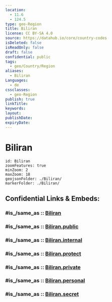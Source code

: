 ```yaml
---
location:
  - 11.6
  - 124.5
type: geo-Region
title: Biliran
license: CC BY-SA 4.0
source: https://datahub.io/core/country-codes
isDeleted: false
isReadOnly: false
draft: false
confidential: public
tags:
  - geo/Country/Region
aliases:
  - Biliran
Languages:
  - de
cssclasses:
  - geo-Region
publish: true
linkTitle:
keywords:
layout:
publishDate:
expiryDate:
---
```


# Biliran

```leaflet
id: Biliran
zoomFeatures: true 
minZoom: 2 
maxZoom: 18
geojsonFolder: ./Biliran/
markerFolder: ./Biliran/
```


## Confidential Links & Embeds: 

### #is_/same_as :: [Biliran](/_Standards/Earth/Continent/Asia/Asia~South~East/Malay_Archipelago/Philippines/Regions~Philippines/Biliran.md) 

### #is_/same_as :: [Biliran.public](/_public/Earth/Continent/Asia/Asia~South~East/Malay_Archipelago/Philippines/Regions~Philippines/Biliran.public.md) 

### #is_/same_as :: [Biliran.internal](/_internal/Earth/Continent/Asia/Asia~South~East/Malay_Archipelago/Philippines/Regions~Philippines/Biliran.internal.md) 

### #is_/same_as :: [Biliran.protect](/_protect/Earth/Continent/Asia/Asia~South~East/Malay_Archipelago/Philippines/Regions~Philippines/Biliran.protect.md) 

### #is_/same_as :: [Biliran.private](/_private/Earth/Continent/Asia/Asia~South~East/Malay_Archipelago/Philippines/Regions~Philippines/Biliran.private.md) 

### #is_/same_as :: [Biliran.personal](/_personal/Earth/Continent/Asia/Asia~South~East/Malay_Archipelago/Philippines/Regions~Philippines/Biliran.personal.md) 

### #is_/same_as :: [Biliran.secret](/_secret/Earth/Continent/Asia/Asia~South~East/Malay_Archipelago/Philippines/Regions~Philippines/Biliran.secret.md)

